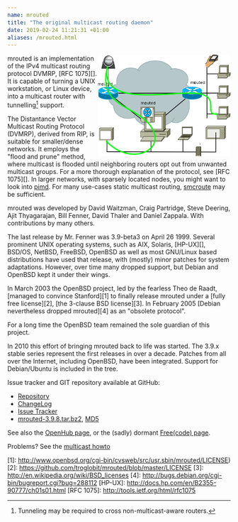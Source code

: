 ```yaml
---
name: mrouted
title: "The original multicast routing daemon"
date: 2019-02-24 11:21:31 +01:00
aliases: /mrouted.html
---
```

<img src="/images/dvmrp.png" style="width: 300px; height: 229px; float: right">

mrouted is an implementation of the IPv4 multicast routing protocol
DVMRP, [RFC 1075][].  It is capable of turning a UNIX workstation, or
Linux device, into a multicast router with tunnelling[^1] support.

The Distantance Vector Multicast Routing Protocol (DVMRP), derived from
RIP, is suitable for smaller/dense networks.  It employs the "flood and
prune" method, where multicast is flooded until neighboring routers opt
out from unwanted multicast groups.  For a more thorough explanation of
the protocol, see [RFC 1075][].  In larger networks, with sparsely
located nodes, you might want to look into [pimd](/pimd.html).  For many
use-cases static multicast routing, [smcroute](/smcroute.html) may be
sufficient.

mrouted was developed by David Waitzman, Craig Partridge, Steve Deering,
Ajit Thyagarajan, Bill Fenner, David Thaler and Daniel Zappala.  With
contributions by many others.

The last release by Mr. Fenner was 3.9-beta3 on April 26 1999.  Several
prominent UNIX operating systems, such as AIX, Solaris, [HP-UX][],
BSD/OS, NetBSD, FreeBSD, OpenBSD as well as most GNU/Linux based
distributions have used that release, with (mostly) minor patches for
system adaptations.  However, over time many dropped support, but Debian
and OpenBSD kept it under their wings.

In March 2003 the OpenBSD project, led by the fearless Theo de Raadt,
[managed to convince Stanford][1] to finally release mrouted under a
[fully free license][2], [the 3-clause BSD license][3].  In February
2005 [Debian nevertheless dropped mrouted][4] as an "obsolete protocol".

For a long time the OpenBSD team remained the sole guardian of this
project.

In 2010 this effort of bringing mrouted back to life was started. The
3.9.x stable series represent the first releases in over a decade.
Patches from all over the Internet, including OpenBSD, have been
integrated.  Support for Debian/Ubuntu is included in the tree.

Issue tracker and GIT repository available at GitHub:

   * [Repository](http://github.com/troglobit/mrouted)
   * [ChangeLog](https://github.com/troglobit/mrouted/releases/tag/3.9.8)
   * [Issue Tracker](http://github.com/troglobit/mrouted/issues)
   * [mrouted-3.9.8.tar.bz2](ftp://ftp.troglobit.com/mrouted/mrouted-3.9.8.tar.bz2),
     [MD5](ftp://ftp.troglobit.com/mrouted/mrouted-3.9.8.tar.bz2.md5)

See also the [OpenHub page](https://www.openhub.net/p/mrouted/), or the
(sadly) dormant [Free(code) page](http://freecode.com/projects/mrouted).

Problems?  See the [multicast howto](/multicast-howto.html)

[1]: http://www.openbsd.org/cgi-bin/cvsweb/src/usr.sbin/mrouted/LICENSE)
[2]: https://github.com/troglobit/mrouted/blob/master/LICENSE
[3]: http://en.wikipedia.org/wiki/BSD_licenses
[4]: http://bugs.debian.org/cgi-bin/bugreport.cgi?bug=288112
[HP-UX]: http://docs.hp.com/en/B2355-90777/ch01s01.html
[RFC 1075]: http://tools.ietf.org/html/rfc1075


[^1]: Tunneling may be required to cross non-multicast-aware routers.
